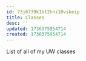 ```yaml
---
id: 73j6739k1bt2hni10vskeip
title: Classes
desc: ''
updated: 1736375954714
created: 1736375954714
---
```

List of all of my UW classes
